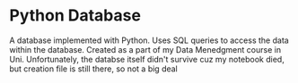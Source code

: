 # Python Database

A database implemented with Python. Uses SQL queries to access the data within the database. Created as a part of my Data Menedgment course in Uni.
Unfortunately, the databse itself didn't survive cuz my notebook died, but creation file is still there, so not a big deal
